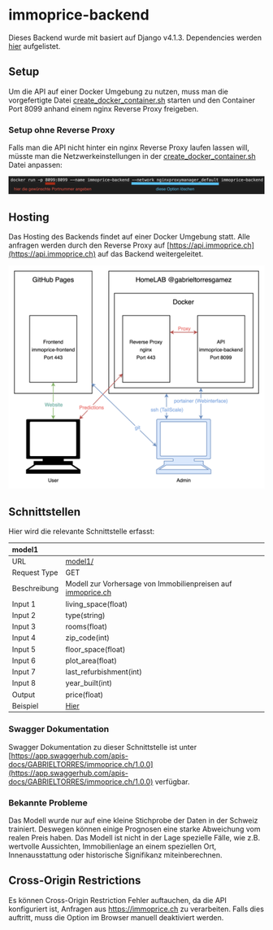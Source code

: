 # immoprice-backend
Dieses Backend wurde mit basiert auf Django v4.1.3. Dependencies werden [hier](https://github.com/Immobilienrechner-Challenge/immoprice-backend/blob/main/requirements.txt) aufgelistet.
## Setup
Um die API auf einer Docker Umgebung zu nutzen, muss man die vorgefertigte Datei [create_docker_container.sh](https://github.com/Immobilienrechner-Challenge/immoprice-backend/blob/main/create_docker_container.sh) starten und den Container Port 8099 anhand einem nginx Reverse Proxy freigeben. 
### Setup ohne Reverse Proxy
Falls man die API nicht hinter ein nginx Reverse Proxy laufen lassen will, müsste man die Netzwerkeinstellungen in der [create_docker_container.sh](https://github.com/Immobilienrechner-Challenge/immoprice-backend/blob/main/create_docker_container.sh) Datei anpassen:

![Einstellung Docker](img/EinstellungDocker.png)

## Hosting
Das Hosting des Backends findet auf einer Docker Umgebung statt. Alle anfragen werden durch den Reverse Proxy auf [https://api.immoprice.ch](https://api.immoprice.ch) auf das Backend weitergeleitet. 

![Immoprice Hosting](img/Setup.png)

## Schnittstellen
Hier wird die relevante Schnittstelle erfasst:

| model1       | |
|:---|:---|
| URL          | [model1/](https://api.immoprice.ch/model1/) |
| Request Type | GET |
| Beschreibung | Modell zur Vorhersage von Immobilienpreisen auf [immoprice.ch](https://immoprice.ch) |
| Input 1 | living_space(float) |
| Input 2 | type(string) |
| Input 3 | rooms(float) |
| Input 4 | zip_code(int) |
| Input 5 | floor_space(float) |
| Input 6 | plot_area(float) |
| Input 7 | last_refurbishment(int) |
| Input 8 | year_built(int) |
| Output       | price(float) |
| Beispiel     | [Hier](https://api.immoprice.ch/model1/?living_space=200&type=villa&rooms=10&zip_code=8050&floor_space=300&plot_area=500&last_refurbishment=2020&year_built=2010) |

### Swagger Dokumentation
Swagger Dokumentation zu dieser Schnittstelle ist unter [https://app.swaggerhub.com/apis-docs/GABRIELTORRES/immoprice.ch/1.0.0](https://app.swaggerhub.com/apis-docs/GABRIELTORRES/immoprice.ch/1.0.0) verfügbar.

### Bekannte Probleme
Das Modell wurde nur auf eine kleine Stichprobe der Daten in der Schweiz trainiert. Deswegen können einige Prognosen eine starke Abweichung vom realen Preis haben.
Das Modell ist nicht in der Lage spezielle Fälle, wie z.B. wertvolle Aussichten, Immobilienlage an einem speziellen Ort, Innenausstattung oder historische Signifikanz  miteinberechnen. 

## Cross-Origin Restrictions
Es können Cross-Origin Restriction Fehler auftauchen, da die API konfiguriert ist, Anfragen aus https://immoprice.ch zu verarbeiten. Falls dies auftritt, muss die Option im Browser manuell deaktiviert werden.
